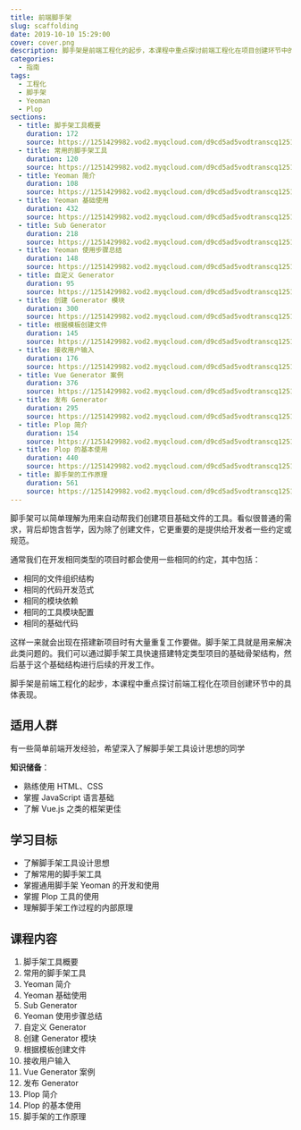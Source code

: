 ```yaml
---
title: 前端脚手架
slug: scaffolding
date: 2019-10-10 15:29:00
cover: cover.png
description: 脚手架是前端工程化的起步，本课程中重点探讨前端工程化在项目创建环节中的具体表现。
categories:
  - 指南
tags:
  - 工程化
  - 脚手架
  - Yeoman
  - Plop
sections:
  - title: 脚手架工具概要
    duration: 172
    source: https://1251429982.vod2.myqcloud.com/d9cd5ad5vodtranscq1251429982/0ba0b89b5285890797592024776/v.f240.m3u8
  - title: 常用的脚手架工具
    duration: 120
    source: https://1251429982.vod2.myqcloud.com/d9cd5ad5vodtranscq1251429982/0ba0c0385285890797592024908/v.f240.m3u8
  - title: Yeoman 简介
    duration: 108
    source: https://1251429982.vod2.myqcloud.com/d9cd5ad5vodtranscq1251429982/0ba126b35285890797592025038/v.f240.m3u8
  - title: Yeoman 基础使用
    duration: 432
    source: https://1251429982.vod2.myqcloud.com/d9cd5ad5vodtranscq1251429982/01d163b85285890797547813821/v.f240.m3u8
  - title: Sub Generator
    duration: 218
    source: https://1251429982.vod2.myqcloud.com/d9cd5ad5vodtranscq1251429982/01d164415285890797547813866/v.f240.m3u8
  - title: Yeoman 使用步骤总结
    duration: 148
    source: https://1251429982.vod2.myqcloud.com/d9cd5ad5vodtranscq1251429982/5d4539975285890797593224454/v.f240.m3u8
  - title: 自定义 Generator
    duration: 95
    source: https://1251429982.vod2.myqcloud.com/d9cd5ad5vodtranscq1251429982/5d56cdb85285890797593233617/v.f240.m3u8
  - title: 创建 Generator 模块
    duration: 300
    source: https://1251429982.vod2.myqcloud.com/d9cd5ad5vodtranscq1251429982/5d4546be5285890797593224785/v.f240.m3u8
  - title: 根据模板创建文件
    duration: 145
    source: https://1251429982.vod2.myqcloud.com/d9cd5ad5vodtranscq1251429982/7219e6e15285890797590086695/v.f240.m3u8
  - title: 接收用户输入
    duration: 176
    source: https://1251429982.vod2.myqcloud.com/d9cd5ad5vodtranscq1251429982/0ba1b7955285890797592026156/v.f240.m3u8
  - title: Vue Generator 案例
    duration: 376
    source: https://1251429982.vod2.myqcloud.com/d9cd5ad5vodtranscq1251429982/5d45c19a5285890797593225348/v.f240.m3u8
  - title: 发布 Generator
    duration: 295
    source: https://1251429982.vod2.myqcloud.com/d9cd5ad5vodtranscq1251429982/3fd809c45285890797460387959/v.f240.m3u8
  - title: Plop 简介
    duration: 154
    source: https://1251429982.vod2.myqcloud.com/d9cd5ad5vodtranscq1251429982/9a4e91d25285890797461910057/v.f240.m3u8
  - title: Plop 的基本使用
    duration: 440
    source: https://1251429982.vod2.myqcloud.com/d9cd5ad5vodtranscq1251429982/5d23d77d5285890797593209853/v.f240.m3u8
  - title: 脚手架的工作原理
    duration: 561
    source: https://1251429982.vod2.myqcloud.com/d9cd5ad5vodtranscq1251429982/d1ac4e375285890797591878000/v.f240.m3u8
---
```


脚手架可以简单理解为用来自动帮我们创建项目基础文件的工具。看似很普通的需求，背后却饱含哲学，因为除了创建文件，它更重要的是提供给开发者一些约定或规范。

通常我们在开发相同类型的项目时都会使用一些相同的约定，其中包括：

- 相同的文件组织结构
- 相同的代码开发范式
- 相同的模块依赖
- 相同的工具模块配置
- 相同的基础代码

这样一来就会出现在搭建新项目时有大量重复工作要做。脚手架工具就是用来解决此类问题的。我们可以通过脚手架工具快速搭建特定类型项目的基础骨架结构，然后基于这个基础结构进行后续的开发工作。

脚手架是前端工程化的起步，本课程中重点探讨前端工程化在项目创建环节中的具体表现。

## 适用人群

有一些简单前端开发经验，希望深入了解脚手架工具设计思想的同学

**知识储备**：

- 熟练使用 HTML、CSS
- 掌握 JavaScript 语言基础
- 了解 Vue.js 之类的框架更佳

## 学习目标

- 了解脚手架工具设计思想
- 了解常用的脚手架工具
- 掌握通用脚手架 Yeoman 的开发和使用
- 掌握 Plop 工具的使用
- 理解脚手架工作过程的内部原理

## 课程内容

1. 脚手架工具概要
2. 常用的脚手架工具
3. Yeoman 简介
4. Yeoman 基础使用
5. Sub Generator
6. Yeoman 使用步骤总结
7. 自定义 Generator
8. 创建 Generator 模块
9. 根据模板创建文件
10. 接收用户输入
11. Vue Generator 案例
12. 发布 Generator
13. Plop 简介
14. Plop 的基本使用
15. 脚手架的工作原理
